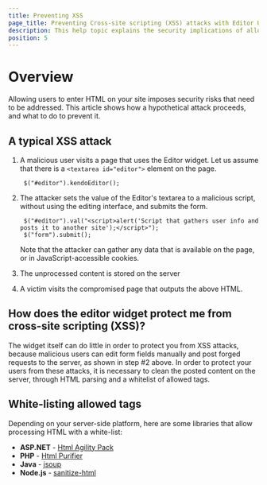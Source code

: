 ```yaml
---
title: Preventing XSS
page_title: Preventing Cross-site scripting (XSS) attacks with Editor UI widget | Kendo UI Documentation
description: This help topic explains the security implications of allowing HTML editing in your pages and provide guidelines on how to secure them.
position: 5
---
```


# Overview

Allowing users to enter HTML on your site imposes security risks that need to be addressed. This article shows how a hypothetical attack proceeds, and what to do to prevent it.

## A typical XSS attack

1. A malicious user visits a page that uses the Editor widget. Let us assume that there is a `<textarea id="editor">` element on the page.

        $("#editor").kendoEditor();

2. The attacker sets the value of the Editor's textarea to a malicious script, without using the editing interface, and submits the form.

        $("#editor").val("<script>alert('Script that gathers user info and posts it to another site');</script>");
        $("form").submit();

   Note that the attacker can gather any data that is available on the page, or in JavaScript-accessible cookies.

3. The unprocessed content is stored on the server
4. A victim visits the compromised page that outputs the above HTML.

## How does the editor widget protect me from cross-site scripting (XSS)?

The widget itself can do little in order to protect you from XSS attacks, because malicious users can edit form fields manually and post forged requests to the server, as shown in step #2 above.
In order to protect your users from these attacks, it is necessary to clean the posted content on the server, through HTML parsing and a whitelist of allowed tags.

## White-listing allowed tags

Depending on your server-side platform, here are some libraries that allow processing HTML with a white-list:

- **ASP.NET** - [Html Agility Pack](http://htmlagilitypack.codeplex.com/)
- **PHP** - [Html Purifier](http://htmlpurifier.org/)
- **Java** - [jsoup](http://jsoup.org/)
- **Node.js** - [sanitize-html](https://www.npmjs.com/package/sanitize-html)